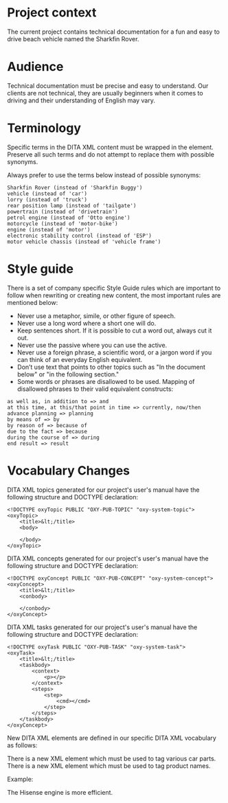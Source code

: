 # Project context

The current project contains technical documentation for a fun and easy to drive beach vehicle named the Sharkfin Rover.

# Audience

Technical documentation must be precise and easy to understand. Our clients are not technical, they are usually beginners when it comes to driving and their understanding of English may vary.

# Terminology

Specific terms in the DITA XML content must be wrapped in the <term> element. Preserve all such terms and do not attempt to replace them with possible synonyms.

Always prefer to use the terms below instead of possible synonyms:
```
Sharkfin Rover (instead of 'Sharkfin Buggy')
vehicle (instead of 'car')
lorry (instead of 'truck')
rear position lamp (instead of 'tailgate')
powertrain (instead of 'drivetrain')
petrol engine (instead of 'Otto engine')
motorcycle (instead of 'motor-bike')
engine (instead of 'motor')
electronic stability control (instead of 'ESP')
motor vehicle chassis (instead of 'vehicle frame')
```

# Style guide

There is a set of company specific Style Guide rules which are important to follow when rewriting or creating new content, the most important rules are mentioned below:


- Never use a metaphor, simile, or other figure of speech.
- Never use a long word where a short one will do.
- Keep sentences short. If it is possible to cut a word out, always cut it out.
- Never use the passive where you can use the active.
- Never use a foreign phrase, a scientific word, or a jargon word if you can think of an everyday English equivalent.
- Don’t use text that points to other topics such as "In the document below" or "in the following section."
- Some words or phrases are disallowed to be used. Mapping of disallowed phrases to their valid equivalent constructs:
```
as well as, in addition to => and
at this time, at this/that point in time => currently, now/then
advance planning => planning
by means of => by
by reason of => because of
due to the fact => because
during the course of => during
end result => result
```

# Vocabulary Changes

DITA XML topics generated for our project's user's manual have the following structure and DOCTYPE declaration:

```
<!DOCTYPE oxyTopic PUBLIC "OXY-PUB-TOPIC" "oxy-system-topic">
<oxyTopic>
    <title>&lt;/title>
    <body>
           
    </body>
</oxyTopic>
```

DITA XML concepts generated for our project's user's manual have the following structure and DOCTYPE declaration:

```
<!DOCTYPE oxyConcept PUBLIC "OXY-PUB-CONCEPT" "oxy-system-concept">
<oxyConcept>
    <title>&lt;/title>
    <conbody>
           
    </conbody>
</oxyConcept>
```

DITA XML tasks generated for our project's user's manual have the following structure and DOCTYPE declaration:

```
<!DOCTYPE oxyTask PUBLIC "OXY-PUB-TASK" "oxy-system-task">
<oxyTask>
    <title>&lt;/title>
    <taskbody>
        <context>
            <p></p>
        </context>
        <steps>
            <step>
                <cmd></cmd>
            </step>
        </steps>
    </taskbody>
</oxyConcept>
```

New DITA XML elements are defined in our specific DITA XML vocabulary as follows:

There is a new <part-term> XML element which must be used to tag various car parts.
There is a new <product> XML element which must be used to tag product names.

Example:

The <product>Hisense</product> <part-term>engine</part-term> is more efficient. 